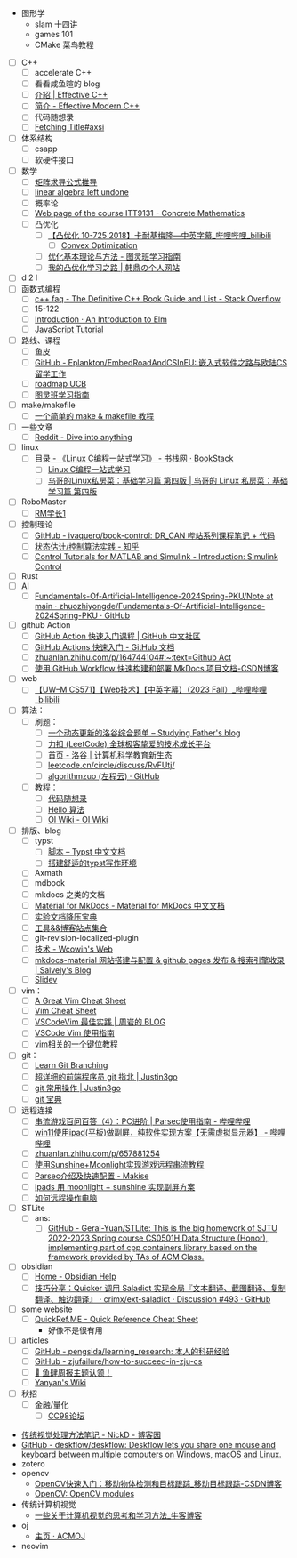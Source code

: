 - 图形学
	- slam 十四讲
	- games 101
	- CMake 菜鸟教程
- [ ] C++
	- [ ] accelerate C++
	- [ ] 看看咸鱼暄的 blog
	- [ ] [介紹 | Effective C++](https://wizardforcel.gitbooks.io/effective-cpp/content/index.html)
	- [ ] [简介 - Effective Modern C++](https://cntransgroup.github.io/EffectiveModernCppChinese/)
	- [ ] 代码随想录
	- [ ] [Fetching Title#axsi](https://zh.cppreference.com/)
- [ ] 体系结构
	- [ ] csapp
	- [ ] 软硬件接口
- [ ] 数学
	- [ ] [矩阵求导公式推导](https://zhuanlan.zhihu.com/p/273729929)
	- [ ] [linear algebra left undone](https://github.com/yhwu-is/Linear-Algebra-Left-Undone)
	- [ ] 概率论
	- [ ] [Web page of the course ITT9131 - Concrete Mathematics](https://cs.ioc.ee/cm/)
	- [ ] 凸优化
		- [ ] [【凸优化 10-725 2018】卡耐基梅隆—中英字幕\_哔哩哔哩\_bilibili](https://www.bilibili.com/video/BV1NYHve9EdX)
			- [ ] [Convex Optimization](https://www.stat.cmu.edu/~ryantibs/convexopt/)
		- [ ] [优化基本理论与方法 - 图灵班学习指南](https://zju-turing.github.io/TuringCourses/major_basic/convex_optimization)
		- [ ] [我的凸优化学习之路 | 韩鼎の个人网站](https://deanhan.com/2018/01/17/convex/)
- [ ] d 2 l
- [ ] 函数式编程
	- [ ] [c++ faq - The Definitive C++ Book Guide and List - Stack Overflow](https://stackoverflow.com/questions/388242/the-definitive-c-book-guide-and-list)
	- [ ] 15-122
	- [ ] [Introduction · An Introduction to Elm](https://guide.elm-lang.org/)
	- [ ] [JavaScript Tutorial](https://www.w3schools.com/js/)
- [ ] 路线、课程
	- [ ] 鱼皮
	- [ ] [GitHub - Eplankton/EmbedRoadAndCSInEU: 嵌入式软件之路与欧陆CS留学工作](https://github.com/Eplankton/EmbedRoadAndCSInEU)
	- [ ] [roadmap UCB](https://hkn.eecs.berkeley.edu/courseguides)
	- [ ] [图灵班学习指南](https://zju-turing.github.io/TuringCourses/)
- [ ] make/makefile
	- [ ] [一个简单的 make & makefile 教程](https://zhuanlan.zhihu.com/p/92010728)
- [ ] 一些文章
	- [ ] [Reddit - Dive into anything](https://www.reddit.com/r/learnprogramming/wiki/faq/)
- [ ] linux
	- [ ] [目录 - 《Linux C编程一站式学习》 - 书栈网 · BookStack](https://www.bookstack.cn/read/linux-c/menu.md)
		- [ ] [Linux C编程一站式学习](https://akaedu.github.io/book/)
		- [ ] [鸟哥的Linux私房菜：基础学习篇 第四版 | 鸟哥的 Linux 私房菜：基础学习篇 第四版](https://wizardforcel.gitbooks.io/vbird-linux-basic-4e)
- [ ] RoboMaster
	- [ ] [RM学长1](https://www.zhihu.com/people/zengen-38)
- [ ] 控制理论
	- [ ] [GitHub - ivaquero/book-control: DR\_CAN 哔站系列课程笔记 + 代码](https://github.com/ivaquero/book-control)
	- [ ] [状态估计/控制算法实践 - 知乎](https://www.zhihu.com/column/c_1296379521394929664)
	- [ ] [Control Tutorials for MATLAB and Simulink - Introduction: Simulink Control](https://ctms.engin.umich.edu/CTMS/index.php?example=Introduction&section=SimulinkControl)
- [ ] Rust
- [ ] AI
	- [ ] [Fundamentals-Of-Artificial-Intelligence-2024Spring-PKU/Note at main · zhuozhiyongde/Fundamentals-Of-Artificial-Intelligence-2024Spring-PKU · GitHub](https://github.com/zhuozhiyongde/Fundamentals-Of-Artificial-Intelligence-2024Spring-PKU/blob/main/Note/)
- [ ] github Action
	- [ ] [GitHub Action 快速入门课程 | GitHub 中文社区](https://www.github-zh.com/getting-started/hello-github-actions)
	- [ ] [GitHub Actions 快速入门 - GitHub 文档](https://docs.github.com/zh/actions/writing-workflows/quickstart)
	- [ ] [zhuanlan.zhihu.com/p/164744104#:\~:text=Github Act](https://zhuanlan.zhihu.com/p/164744104#:~:text=Github%20Act)
	- [ ] [使用 GitHub Workflow 快速构建和部署 MkDocs 项目文档-CSDN博客](https://blog.csdn.net/li_yatao/article/details/141035509#:~:text=%E9%80%9A%E8%BF%87%E7%BC%96%E5%86%99%20Workf)
- [ ] web
	- [ ] [【UW–M CS571】【Web技术】【中英字幕】（2023 Fall）\_哔哩哔哩\_bilibili](https://www.bilibili.com/video/BV1vK421y7aY)
- [ ] 算法：
	- [ ] 刷题：
		- [ ] [一个动态更新的洛谷综合题单 – Studying Father's blog](https://studyingfather.com/archives/841)
		- [ ] [力扣 (LeetCode) 全球极客挚爱的技术成长平台](https://leetcode.cn/)
		- [ ] [首页 - 洛谷 | 计算机科学教育新生态](https://www.luogu.com.cn/)
		- [ ] [leetcode.cn/circle/discuss/RvFUtj/](https://leetcode.cn/circle/discuss/RvFUtj/)
		- [ ] [algorithmzuo (左程云) · GitHub](https://github.com/algorithmzuo)
	- [ ] 教程：
		- [ ] [代码随想录](https://programmercarl.com/)
		- [ ] [Hello 算法](https://www.hello-algo.com/)
		- [ ] [OI Wiki - OI Wiki](https://oi-wiki.org/)
- [ ] 排版、blog
	- [ ] typst
		- [ ] [脚本 – Typst 中文文档](https://typst-doc-cn.github.io/docs/reference/scripting)
		- [ ] [搭建舒适的typst写作环境](https://zhuanlan.zhihu.com/p/642509853)
	- [ ] Axmath
	- [ ] mdbook
	- [ ] mkdocs 之类的文档
	- [ ] [Material for MkDocs - Material for MkDocs 中文文档](https://mkdoc-material.llango.com/)
	- [ ] [实验文档降压宝典](https://hypotensor.tonycrane.cc/)
	- [ ] [工具&&博客站点集合](https://wangloo.github.io/posts/tools/useful_sites/)
	- [ ] git-revision-localized-plugin
	- [ ] [技术 - Wcowin's Web](https://wcowin.work/blog/indexblog.html)
	- [ ] [mkdocs-material 网站搭建与配置 & github pages 发布 & 搜索引擎收录 | Salvely's Blog](https://salvely.github.io/posts/mkdocs-material%20%E7%BD%91%E7%AB%99%E6%90%AD%E5%BB%BA%E4%B8%8E%E9%85%8D%E7%BD%AE%20_%20github%20pages%20%E5%8F%91%E5%B8%83%20_%20%E6%90%9C%E7%B4%A2%E5%BC%95%E6%93%8E%E6%94%B6%E5%BD%95.html)
	- [ ] [Slidev](https://cn.sli.dev/)
- [ ] vim：
	- [ ] [A Great Vim Cheat Sheet](https://vimsheet.com/)
	- [ ] [Vim Cheat Sheet](https://vim.rtorr.com/lang/zh_cn)
	- [ ] [VSCodeVim 最佳实践 | 周岩的 BLOG](https://zhouyanlt.github.io/vim/2019/09/20/vscode-vim-best-practices.html)
	- [ ] [VSCode Vim 使用指南](https://hanzhen.wang/posts/vscode-vim)
	- [ ] [vim相关的一个键位教程](https://cworld.top/blog/vim-key)  
- [ ] git：
	- [ ] [Learn Git Branching](https://learngitbranching.js.org/?demo=&locale=zh_CN)
	- [ ] [超详细的前端程序员 git 指北 | Justin3go](https://justin3go.com/posts/2022/10/14%E8%B6%85%E8%AF%A6%E7%BB%86%E7%9A%84%E5%89%8D%E7%AB%AF%E7%A8%8B%E5%BA%8F%E5%91%98git%E6%8C%87%E5%8C%97)
	- [ ] [git 常用操作 | Justin3go](https://justin3go.com/posts/2022/02/04git%E5%B8%B8%E7%94%A8%E6%93%8D%E4%BD%9C)
	- [ ] [git 宝典](https://wangloo.github.io/posts/tools/git/git/)
- [ ] 远程连接  
	- [ ] [串流游戏百问百答（4）：PC进阶 | Parsec使用指南 - 哔哩哔哩](https://www.bilibili.com/read/cv32334628)  
	- [ ] [win11使用ipad(平板)做副屏，纯软件实现方案【无需虚拟显示器】 - 哔哩哔哩](https://www.bilibili.com/read/cv23432170/#:~:text=%E6%89%93%E5%BC%80%E5%B9%B3%E6%9D%BF%E7%AB%AF%E7%9A%84moon)
	- [ ] [zhuanlan.zhihu.com/p/657881254](https://zhuanlan.zhihu.com/p/657881254)
	- [ ] [使用Sunshine+Moonlight实现游戏远程串流教程](https://www.hangge.com/blog/cache/detail_3544.html#:~:text=Sunshine%20+)
	- [ ] [Parsec介绍及快速配置 - Makise](https://makise.xlog.app/parsec?)
	- [ ] [ipads 用 moonlight + sunshine 实现副屏方案](https://zhuanlan.zhihu.com/p/669124021#:~:text=%E3%80%90%E6%93%8D%E4%BD%9C%E6%AD%A5%E9%AA%A4%E3%80%91%201.%E8%BD%AF)
	- [ ] [如何远程操作电脑](https://obsidian.zerokei.top/Hub/%E5%A6%82%E4%BD%95%E8%BF%9C%E7%A8%8B%E6%93%8D%E4%BD%9C%E7%94%B5%E8%84%91/)
- [ ] STLite
	- [ ] ans:
		- [ ] [GitHub - Geral-Yuan/STLite: This is the big homework of SJTU 2022-2023 Spring course CS0501H Data Structure (Honor), implementing part of cpp containers library based on the framework provided by TAs of ACM Class.](https://github.com/Geral-Yuan/STLite/tree/main)
- [ ] obsidian
	- [ ] [Home - Obsidian Help](https://help.obsidian.md/)
	- [ ] [技巧分享：Quicker 调用 Saladict 实现全局『文本翻译、截图翻译、复制翻译、触边翻译』 · crimx/ext-saladict · Discussion #493 · GitHub](https://github.com/crimx/ext-saladict/discussions/493)
- [ ] some website
	- [ ] [QuickRef.ME - Quick Reference Cheat Sheet](https://quickref.me/)
		- 好像不是很有用
- [ ] articles
	- [ ] [GitHub - pengsida/learning\_research: 本人的科研经验](https://github.com/pengsida/learning_research)
	- [ ] [GitHub - zjufailure/how-to-succeed-in-zju-cs](https://github.com/zjufailure/how-to-succeed-in-zju-cs)
	- [ ] [🍤 鱼肆周报主题认领！](https://www.yuque.com/xianyuxuan/saltfish_shop/weekly_headlines)
	- [ ] [Yanyan's Wiki](https://jyywiki.cn/Reading_List.md)
- [ ] 秋招
	- [ ] 金融/量化
		- [ ] [CC98论坛](https://www.cc98.org/topic/5132208)
- [传统视觉处理方法笔记 - NickD - 博客园](https://www.cnblogs.com/cntech/p/15342241.html#:~:text=1.%20%E5%9B%BE%E5%83%8F%E5%88%86%E5%89%B2%20%E4%BC%A0%E7%BB%9F)
- [GitHub - deskflow/deskflow: Deskflow lets you share one mouse and keyboard between multiple computers on Windows, macOS and Linux.](https://github.com/deskflow/deskflow)
- zotero
- opencv
	- [OpenCV快速入门：移动物体检测和目标跟踪\_移动目标跟踪-CSDN博客](https://blog.csdn.net/qq_31463571/article/details/134646806#:~:text=%E9%80%9A%E8%BF%87%E5%88%86%E6%9E%90%E8%BF%99%E4%BA%9B%E5%90%91%E9%87%8F%EF%BC%8C%E5%8F%AF)
	- [OpenCV: OpenCV modules](https://docs.opencv.org/4.x/index.html)
- 传统计算机视觉
	- [一些关于计算机视觉的思考和学习方法\_牛客博客](https://blog.nowcoder.net/n/79b7219009fb4ed6b863944a7eb7ce85?from=nowcoder_improve)
- oj
	- [主页 · ACMOJ](https://acm.sjtu.edu.cn/OnlineJudge/)
- neovim
